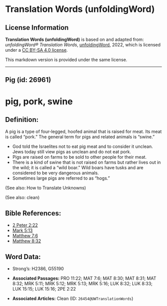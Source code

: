 # Translation Words (unfoldingWord)

## License Information

**Translation Words (unfoldingWord)** is based on and adapted from: _unfoldingWord® Translation Words_, [unfoldingWord](https://unfoldingword.org/utw), 2022, which is licensed under a [CC BY-SA 4.0 license](https://creativecommons.org/licenses/by-sa/4.0/legalcode.en).

This markdown version is provided under the same license.



--------------------------------

## Pig (id: 26961)

pig, pork, swine
================

Definition:
-----------

A pig is a type of four\-legged, hoofed animal that is raised for meat. Its meat is called “pork.” The general term for pigs and related animals is “swine.”

* God told the Israelites not to eat pig meat and to consider it unclean. Jews today still view pigs as unclean and do not eat pork.
* Pigs are raised on farms to be sold to other people for their meat.
* There is a kind of swine that is not raised on farms but rather lives out in the wild; it is called a “wild boar.” Wild boars have tusks and are considered to be very dangerous animals.
* Sometimes large pigs are referred to as “hogs.”

(See also: How to Translate Unknowns)

(See also: clean)

Bible References:
-----------------

* [2 Peter 2:22](https://ref.ly/2Pet2:22)
* [Mark 5:13](https://ref.ly/Mark5:13)
* [Matthew 7:6](https://ref.ly/Matt7:6)
* [Matthew 8:32](https://ref.ly/Matt8:32)

Word Data:
----------

* Strong’s: H2386, G55190

* **Associated Passages:** PRO 11:22; MAT 7:6; MAT 8:30; MAT 8:31; MAT 8:32; MRK 5:11; MRK 5:12; MRK 5:13; MRK 5:16; LUK 8:32; LUK 8:33; LUK 15:15; LUK 15:16; 2PE 2:22
* **Associated Articles:** Clean (ID: `26454@UWTranslationWords`)

